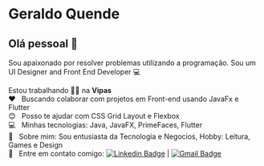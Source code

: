 
# Geraldo Quende

## Olá pessoal 👋
Sou apaixonado por resolver problemas utilizando a programação.
Sou um UI Designer and Front End Developer :computer:

 Estou trabalhando 👨‍💻 na **Vipas**
 <br/> :heart: &nbsp; Buscando colaborar com projetos em Front-end usando JavaFx e Flutter
 <br/> :blush: &nbsp; Posso te ajudar com CSS Grid Layout e Flexbox
 <br/> :computer: &nbsp; Minhas tecnologias: Java, JavaFX, PrimeFaces, Flutter
 <br/> 💬  &nbsp; Sobre mim: Sou entusiasta da Tecnologia e Negocios, Hobby: Leitura, Games e Design
 <br/> :email: &nbsp; Entre em contato comigo: [![Linkedin Badge](https://img.shields.io/badge/-AdolfoQuende-blue?style=flat-square&logo=Linkedin&logoColor=white&link=https://www.linkedin.com/in/gquende/)](https://www.linkedin.com/in/gquende/) 
| 
[![Gmail Badge](https://img.shields.io/badge/-gquende@hotmail.com-c14438?style=flat-square&logo=Gmail&logoColor=white&link=mailto:gquende@hotmail.com)](mailto:gquende@hotmail.com)

